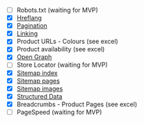 - [ ] Robots.txt (waiting for MVP)
- [x] [Hreflang](/hreflang)
- [x] [Pagination](/pagination.md)
- [x] [Linking](/links.md)
- [x] Product URLs - Colours (see excel)
- [x] Product availability (see excel)
- [x] [Open Graph](/open-graph.md)
- [ ] Store Locator (waiting for MVP)
- [x] [Sitemap index](/sitemap-index.xml)
- [x] [Sitemap pages](/sitemap-pages.xml)
- [x] [Sitemap images](/sitemap-images.xml)
- [x] [Structured Data](/structured-data.md)
- [x] Breadcrumbs - Product Pages (see excel)
- [ ] PageSpeed (waiting for MVP)
